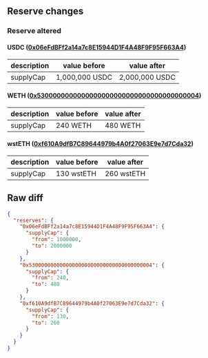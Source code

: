 ## Reserve changes

### Reserve altered

#### USDC ([0x06eFdBFf2a14a7c8E15944D1F4A48F9F95F663A4](https://scrollscan.com/address/0x06eFdBFf2a14a7c8E15944D1F4A48F9F95F663A4))

| description | value before | value after |
| --- | --- | --- |
| supplyCap | 1,000,000 USDC | 2,000,000 USDC |


#### WETH ([0x5300000000000000000000000000000000000004](https://scrollscan.com/address/0x5300000000000000000000000000000000000004))

| description | value before | value after |
| --- | --- | --- |
| supplyCap | 240 WETH | 480 WETH |


#### wstETH ([0xf610A9dfB7C89644979b4A0f27063E9e7d7Cda32](https://scrollscan.com/address/0xf610A9dfB7C89644979b4A0f27063E9e7d7Cda32))

| description | value before | value after |
| --- | --- | --- |
| supplyCap | 130 wstETH | 260 wstETH |


## Raw diff

```json
{
  "reserves": {
    "0x06eFdBFf2a14a7c8E15944D1F4A48F9F95F663A4": {
      "supplyCap": {
        "from": 1000000,
        "to": 2000000
      }
    },
    "0x5300000000000000000000000000000000000004": {
      "supplyCap": {
        "from": 240,
        "to": 480
      }
    },
    "0xf610A9dfB7C89644979b4A0f27063E9e7d7Cda32": {
      "supplyCap": {
        "from": 130,
        "to": 260
      }
    }
  }
}
```